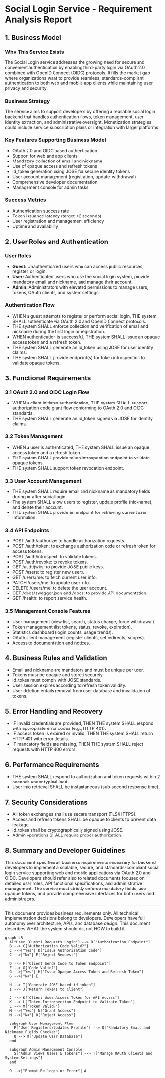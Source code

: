 # Social Login Service - Requirement Analysis Report

## 1. Business Model

### Why This Service Exists
The Social Login service addresses the growing need for secure and convenient authentication by enabling third-party login via OAuth 2.0 combined with OpenID Connect (OIDC) protocols. It fills the market gap where organizations want to provide seamless, standards-compliant authentication to both web and mobile app clients while maintaining user privacy and security.

### Business Strategy
The service aims to support developers by offering a reusable social login backend that handles authentication flows, token management, user identity extraction, and administrative oversight. Monetization strategies could include service subscription plans or integration with larger platforms.

### Key Features Supporting Business Model
- OAuth 2.0 and OIDC based authentication
- Support for web and app clients
- Mandatory collection of email and nickname
- Use of opaque access and refresh tokens
- id_token generation using JOSE for secure identity tokens
- User account management (registration, update, withdrawal)
- Comprehensive developer documentation
- Management console for admin tasks

### Success Metrics
- Authentication success rate
- Token issuance latency (target <2 seconds)
- User registration and management efficiency
- Uptime and availability

## 2. User Roles and Authentication

### User Roles
- **Guest:** Unauthenticated users who can access public resources, register, or login.
- **User:** Authenticated users who use the social login system, provide mandatory email and nickname, and manage their account.
- **Admin:** Administrators with elevated permissions to manage users, tokens, OAuth clients, and system settings.

### Authentication Flow
- WHEN a guest attempts to register or perform social login, THE system SHALL authenticate via OAuth 2.0 and OpenID Connect protocols.
- THE system SHALL enforce collection and verification of email and nickname during the first login or registration.
- WHEN authentication is successful, THE system SHALL issue an opaque access token and a refresh token.
- THE system SHALL generate an id_token using JOSE for user identity claims.
- THE system SHALL provide endpoint(s) for token introspection to validate opaque tokens.

## 3. Functional Requirements

### 3.1 OAuth 2.0 and OIDC Login Flow
- WHEN a client initiates authentication, THE system SHALL support authorization code grant flow conforming to OAuth 2.0 and OIDC standards.
- THE system SHALL generate an id_token signed via JOSE for identity claims.

### 3.2 Token Management
- WHEN a user is authenticated, THE system SHALL issue an opaque access token and a refresh token.
- THE system SHALL provide token introspection endpoint to validate opaque tokens.
- THE system SHALL support token revocation endpoint.

### 3.3 User Account Management
- THE system SHALL require email and nickname as mandatory fields during or after social login.
- The system SHALL allow users to register, update profile (nickname), and delete their account.
- THE system SHALL provide an endpoint for retrieving current user information.

### 3.4 API Endpoints
- POST /auth/authorize: to handle authorization requests.
- POST /auth/token: to exchange authorization code or refresh token for access tokens.
- POST /auth/introspect: to validate tokens.
- POST /auth/revoke: to revoke tokens.
- GET /auth/jwks: to provide JOSE public keys.
- POST /users: to register new users.
- GET /users/me: to fetch current user info.
- PATCH /users/me: to update user info.
- DELETE /users/me: to delete the user account.
- GET /docs/swagger.json and /docs: to provide API documentation.
- GET /health: to report service health.

### 3.5 Management Console Features
- User management (view list, search, status change, force withdrawal).
- Token management (list tokens, status, revoke, expiration).
- Statistics dashboard (login counts, usage trends).
- OAuth client management (register clients, set redirects, scopes).
- Access to documentation and notices.

## 4. Business Rules and Validation

- Email and nickname are mandatory and must be unique per user.
- Tokens must be opaque and stored securely.
- id_token must comply with JOSE standards.
- User session expires according to refresh token validity.
- User deletion entails removal from user database and invalidation of tokens.

## 5. Error Handling and Recovery

- IF invalid credentials are provided, THEN THE system SHALL respond with appropriate error codes (e.g., HTTP 401).
- IF access token is expired or invalid, THEN THE system SHALL return HTTP 401 with error details.
- IF mandatory fields are missing, THEN THE system SHALL reject requests with HTTP 400 errors.

## 6. Performance Requirements

- THE system SHALL respond to authorization and token requests within 2 seconds under typical load.
- User info retrieval SHALL be instantaneous (sub-second response time).

## 7. Security Considerations

- All token exchanges shall use secure transport (TLS/HTTPS).
- Access and refresh tokens SHALL be opaque to clients to prevent data leakage.
- id_token shall be cryptographically signed using JOSE.
- Admin operations SHALL require proper authorization.

## 8. Summary and Developer Guidelines

This document specifies all business requirements necessary for backend developers to implement a scalable, secure, and standards-compliant social login service supporting web and mobile applications via OAuth 2.0 and OIDC. Developers should refer also to related documents focused on detailed user roles, API functional specifications, and administrative management. The service must strictly enforce mandatory fields, use opaque tokens, and provide comprehensive interfaces for both users and administrators.

---

This document provides business requirements only. All technical implementation decisions belong to developers. Developers have full autonomy over architecture, APIs, and database design. This document describes WHAT the system should do, not HOW to build it.

```mermaid
graph LR
  A["User (Guest) Requests Login"] --> B["Authorization Endpoint"]
  B --> C{"Authorization Code Valid?"}
  C -->|"Yes"| D["Issue Authorization Code"]
  C -->|"No"| E["Reject Request"]

  D --> F["Client Sends Code to Token Endpoint"]
  F --> G{"Code Valid?"}
  G -->|"Yes"| H["Issue Opaque Access Token and Refresh Token"]
  G -->|"No"| E

  H --> I["Generate JOSE-based id_token"]
  I --> J["Return Tokens to Client"]

  J --> K["Client Uses Access Token for API Access"]
  K --> L["Token Introspection Endpoint to Validate Token"]
  L --> M{"Token Valid?"}
  M -->|"Yes"| N["Grant Access"]
  M -->|"No"| O["Reject Access"]

  subgraph User Management Flow
    P["User Registers/Updates Profile"] --> Q["Mandatory Email and Nickname Fields Checked"]
    Q --> R["Update User Database"]
  end

  subgraph Admin Management Console
    S["Admin Views Users & Tokens"] --> T["Manage OAuth Clients and System Settings"]
  end

  O -->|"Prompt Re-login or Error"| A
```
